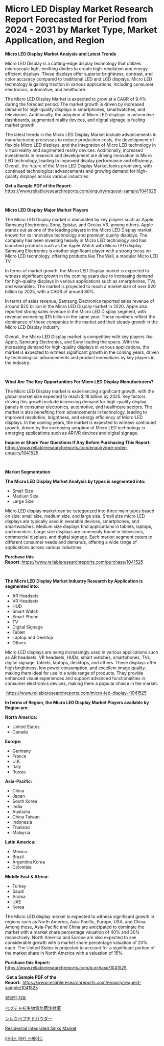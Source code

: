 <p><h1>Micro LED Display Market Research Report Forecasted for Period from 2024 -  2031 by Market Type, Market Application, and Region</h1></p><p><strong>Micro LED Display Market Analysis and Latest Trends</strong></p>
<p><p>Micro LED Display is a cutting-edge display technology that utilizes microscopic light-emitting diodes to create high-resolution and energy-efficient displays. These displays offer superior brightness, contrast, and color accuracy compared to traditional LED and LCD displays. Micro LED technology is gaining traction in various applications, including consumer electronics, automotive, and healthcare.</p><p>The Micro LED Display Market is expected to grow at a CAGR of 9.4% during the forecast period. The market growth is driven by increased demand for high-quality displays in smartphones, smartwatches, and televisions. Additionally, the adoption of Micro LED displays in automotive dashboards, augmented reality devices, and digital signage is fueling market growth.</p><p>The latest trends in the Micro LED Display Market include advancements in manufacturing processes to reduce production costs, the development of flexible Micro LED displays, and the integration of Micro LED technology in virtual reality and augmented reality devices. Additionally, increased investments in research and development are driving innovation in Micro LED technology, leading to improved display performance and efficiency. Overall, the future of the Micro LED Display Market looks promising, with continued technological advancements and growing demand for high-quality displays across various industries.</p></p>
<p><strong>Get a Sample PDF of the Report:&nbsp;</strong> <a href="https://www.reliableresearchreports.com/enquiry/request-sample/1041525">https://www.reliableresearchreports.com/enquiry/request-sample/1041525</a></p>
<p>&nbsp;</p>
<p><strong>Micro LED Display Major Market Players</strong></p>
<p><p>The Micro LED Display market is dominated by key players such as Apple, Samsung Electronics, Sony, Epistar, and Oculus VR, among others. Apple stands out as one of the leading players in the Micro LED Display market, known for its innovative technology and premium quality displays. The company has been investing heavily in Micro LED technology and has launched products such as the Apple Watch with Micro LED display. Samsung Electronics is another significant player with a strong focus on Micro LED technology, offering products like The Wall, a modular Micro LED TV.</p><p>In terms of market growth, the Micro LED Display market is expected to witness significant growth in the coming years due to increasing demand for high-quality displays in various applications such as smartphones, TVs, and wearables. The market is projected to reach a market size of over $20 billion by 2025, with a CAGR of around 80%.</p><p>In terms of sales revenue, Samsung Electronics reported sales revenue of around $20 billion in the Micro LED Display market in 2020. Apple also reported strong sales revenue in the Micro LED Display segment, with revenue exceeding $15 billion in the same year. These numbers reflect the dominance of these companies in the market and their steady growth in the Micro LED Display industry.</p><p>Overall, the Micro LED Display market is competitive with key players like Apple, Samsung Electronics, and Sony leading the space. With the increasing demand for high-quality displays in various applications, the market is expected to witness significant growth in the coming years, driven by technological advancements and product innovations by key players in the industry.</p></p>
<p>&nbsp;</p>
<p><strong>What Are The Key Opportunities For Micro LED Display Manufacturers?</strong></p>
<p><p>The Micro LED Display market is experiencing significant growth, with the global market size expected to reach $ 18 billion by 2025. Key factors driving this growth include increasing demand for high-quality display panels in consumer electronics, automotive, and healthcare sectors. The market is also benefiting from advancements in technology, leading to improved resolution, brightness, and energy efficiency of Micro LED displays. In the coming years, the market is expected to witness continued growth, driven by the increasing adoption of Micro LED technology in emerging applications such as AR/VR devices and digital signage.</p></p>
<p><strong>Inquire or Share Your Questions If Any Before Purchasing This Report:</strong> <a href="https://www.reliableresearchreports.com/enquiry/pre-order-enquiry/1041525">https://www.reliableresearchreports.com/enquiry/pre-order-enquiry/1041525</a></p>
<p>&nbsp;</p>
<p><strong>Market Segmentation</strong></p>
<p><strong>The Micro LED Display Market Analysis by types is segmented into:</strong></p>
<p><ul><li>Small Size</li><li>Medium Size</li><li>Large Size</li></ul></p>
<p><p>Micro LED display market can be categorized into three main types based on size: small size, medium size, and large size. Small size micro LED displays are typically used in wearable devices, smartphones, and smartwatches. Medium size displays find applications in tablets, laptops, and monitors. Large size displays are commonly found in televisions, commercial displays, and digital signage. Each market segment caters to different consumer needs and demands, offering a wide range of applications across various industries.</p></p>
<p><strong>Purchase this Report:&nbsp;</strong><a href="https://www.reliableresearchreports.com/purchase/1041525">https://www.reliableresearchreports.com/purchase/1041525</a></p>
<p>&nbsp;</p>
<p><strong>The Micro LED Display Market Industry Research by Application is segmented into:</strong></p>
<p><ul><li>AR Headsets</li><li>VR Headsets</li><li>HUD</li><li>Smart Watch</li><li>Smart Phone</li><li>TV</li><li>Digital Signage</li><li>Tablet</li><li>Laptop and Desktop</li><li>Others</li></ul></p>
<p><p>Micro LED displays are being increasingly used in various applications such as AR headsets, VR headsets, HUDs, smart watches, smartphones, TVs, digital signage, tablets, laptops, desktops, and others. These displays offer high brightness, low power consumption, and excellent image quality, making them ideal for use in a wide range of products. They provide enhanced visual experiences and support advanced functionalities in consumer electronics devices, making them a popular choice in the market.</p></p>
<p><a href="https://www.reliableresearchreports.com/micro-led-display-r1041525">&nbsp;https://www.reliableresearchreports.com/micro-led-display-r1041525</a></p>
<p><strong>In terms of Region, the Micro LED Display Market Players available by Region are:</strong></p>
<p>
    <p> <strong> North America: </strong>
        <ul>
            <li>United States</li>
            <li>Canada</li>
        </ul>
        </p> 
    <p> <strong> Europe: </strong>
        <ul>
            <li>Germany</li>
            <li>France</li>
            <li>U.K.</li>
            <li>Italy</li>
            <li>Russia</li>
        </ul>
        </p> 
    <p> <strong> Asia-Pacific: </strong>
        <ul>
            <li>China</li>
            <li>Japan</li>
            <li>South Korea</li>
            <li>India</li>
            <li>Australia</li>
            <li>China Taiwan</li>
            <li>Indonesia</li>
            <li>Thailand</li>
            <li>Malaysia</li>
        </ul>
        </p> 
    <p> <strong> Latin America: </strong>
        <ul>
            <li>Mexico</li>
            <li>Brazil</li>
            <li>Argentina Korea</li>
            <li>Colombia</li>
        </ul>
        </p> 
    <p> <strong> Middle East & Africa: </strong>
        <ul>
            <li>Turkey</li>
            <li>Saudi</li>
            <li>Arabia</li>
            <li>UAE</li>
            <li>Korea</li>
        </ul>
    </p>
    </p>
<p><p>The Micro LED display market is expected to witness significant growth in regions such as North America, Asia-Pacific, Europe, USA, and China. Among these, Asia-Pacific and China are anticipated to dominate the market with a market share percentage valuation of 40% and 30% respectively. North America and Europe are also expected to see considerable growth with a market share percentage valuation of 20% each. The United States is projected to account for a significant portion of the market share in North America with a valuation of 15%.</p></p>
<p><strong>Purchase this Report: </strong><a href="https://www.reliableresearchreports.com/purchase/1041525">https://www.reliableresearchreports.com/purchase/1041525</a></p>
<p>&nbsp;<strong>Get a Sample PDF of the Report:&nbsp;&nbsp;</strong><a href="https://www.reliableresearchreports.com/enquiry/request-sample/1041525">https://www.reliableresearchreports.com/enquiry/request-sample/1041525</a></p>
<p><strong></strong></p>
<p><p><a href="https://github.com/courtney23pratt/Market-Research-Report-List-1/blob/main/6913489155722.md">평평한 지붕</a></p><p><a href="https://github.com/Andrewones2023/Market-Research-Report-List-1/blob/main/3637805146788.md">ペプチド抗生物質無菌注射薬</a></p><p><a href="https://github.com/ChloeConn27/Market-Research-Report-List-1/blob/main/2768300146789.md">シルクペプチドパウダー</a></p><p><a href="https://github.com/Paul14Anderson63/Market-Research-Report-List-4/blob/main/residential-integrated-sinks-market.md">Residential Integrated Sinks Market</a></p><p><a href="https://github.com/HarrisonKitto2022/Market-Research-Report-List-1/blob/main/4151854155723.md">아이스 하키 스케이트</a></p></p>